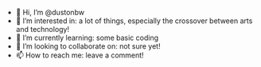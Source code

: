 - 👋 Hi, I’m @dustonbw
- 👀 I’m interested in: a lot of things, especially the crossover between arts and technology!
- 🌱 I’m currently learning: some basic coding
- 💞️ I’m looking to collaborate on: not sure yet!
- 📫 How to reach me: leave a comment!

<!---
dustonbw/dustonbw is a ✨ special ✨ repository because its `README.md` (this file) appears on your GitHub profile.
You can click the Preview link to take a look at your changes.
--->
